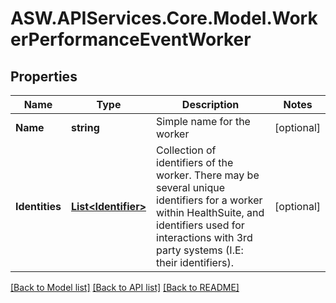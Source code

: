 
# ASW.APIServices.Core.Model.WorkerPerformanceEventWorker

## Properties

Name | Type | Description | Notes
------------ | ------------- | ------------- | -------------
**Name** | **string** | Simple name for the worker | [optional] 
**Identities** | [**List&lt;Identifier&gt;**](Identifier.md) | Collection of identifiers of the worker. There may be several unique identifiers for a worker within HealthSuite, and identifiers used for interactions with 3rd party systems (I.E: their identifiers).  | [optional] 

[[Back to Model list]](../README.md#documentation-for-models)
[[Back to API list]](../README.md#documentation-for-api-endpoints)
[[Back to README]](../README.md)

